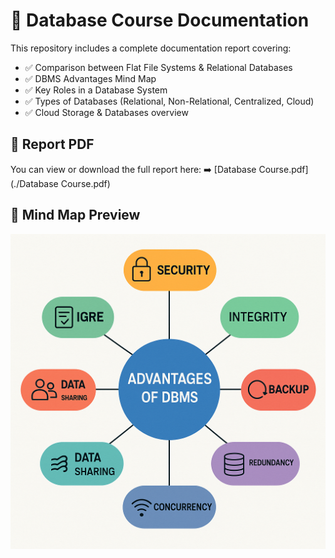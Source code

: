 # 📘 Database Course Documentation

This repository includes a complete documentation report covering:

- ✅ Comparison between Flat File Systems & Relational Databases
- ✅ DBMS Advantages Mind Map
- ✅ Key Roles in a Database System
- ✅ Types of Databases (Relational, Non-Relational, Centralized, Cloud)
- ✅ Cloud Storage & Databases overview

## 📄 Report PDF
You can view or download the full report here:
➡️ [Database Course.pdf](./Database Course.pdf)

## 🧠 Mind Map Preview
![DBMS Mind Map](./mindmap.png)
